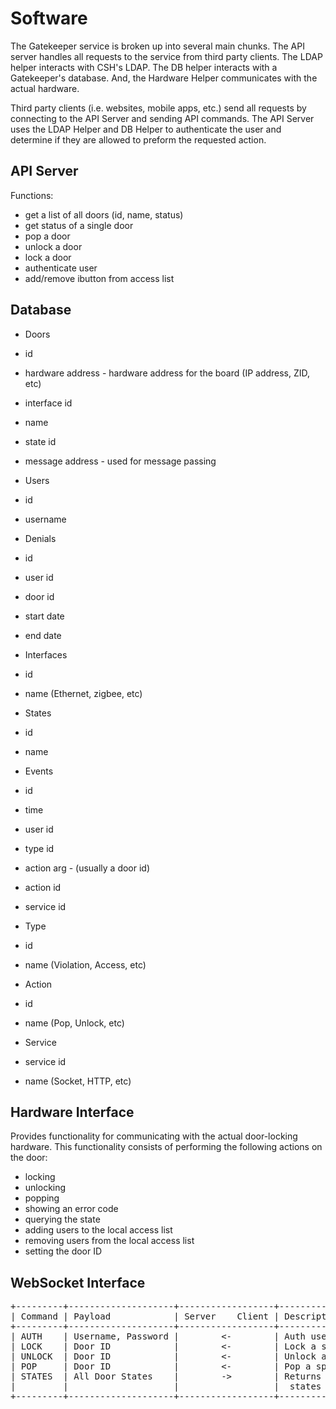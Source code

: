 Software
========

The Gatekeeper service is broken up into several main chunks. The API server
handles all requests to the service from third party clients. The LDAP helper
interacts with CSH's LDAP. The DB helper interacts with a Gatekeeper's
database. And, the Hardware Helper communicates with the actual hardware.

Third party clients (i.e. websites, mobile apps, etc.) send all requests by
connecting to the API Server and sending API commands. The API Server uses the
LDAP Helper and DB Helper to authenticate the user and determine if they are
allowed to preform the requested action.


API Server
----------

Functions:

* get a list of all doors (id, name, status)
* get status of a single door
* pop a door
* unlock a door
* lock a door
* authenticate user
* add/remove ibutton from access list


Database
---------

* Doors
 * id
 * hardware address - hardware address for the board (IP address, ZID, etc)
 * interface id
 * name
 * state id
 * message address - used for message passing

* Users
 * id
 * username

* Denials
 * id
 * user id
 * door id
 * start date
 * end date

* Interfaces
 * id
 * name (Ethernet, zigbee, etc)

* States
 * id
 * name

* Events
 * id
 * time
 * user id
 * type id
 * action arg - (usually a door id)
 * action id
 * service id

* Type
 * id
 * name (Violation, Access, etc)

* Action
 * id
 * name (Pop, Unlock, etc)

* Service
 * service id
 * name (Socket, HTTP, etc)


Hardware Interface
------------------

Provides functionality for communicating with the actual door-locking
hardware. This functionality consists of performing the following actions on
the door:

* locking
* unlocking
* popping
* showing an error code
* querying the state
* adding users to the local access list
* removing users from the local access list
* setting the door ID


WebSocket Interface
-------------------

<pre>
+---------+--------------------+------------------+---------------------------------------+  
| Command | Payload            | Server    Client | Description                           |  
+---------+--------------------+------------------+---------------------------------------+  
| AUTH    | Username, Password |        <-        | Auth user using username and password |  
| LOCK    | Door ID            |        <-        | Lock a specific door                  |  
| UNLOCK  | Door ID            |        <-        | Unlock a specific door                |  
| POP     | Door ID            |        <-        | Pop a specific door                   |  
| STATES  | All Door States    |        ->        | Returns a JSON string containing the  |  
|         |                    |                  |  states for all of the doors.         |  
+---------+--------------------+------------------+---------------------------------------+  
</pre>
